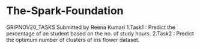 # The-Spark-Foundation
GRIPNOV20_TASKS Submitted by Reena Kumari
1.Task1 : Predict the percentage of an student based on the no. of study hours. 
2.Task2 : Predict the optimum number of clusters of iris flower dataset.
